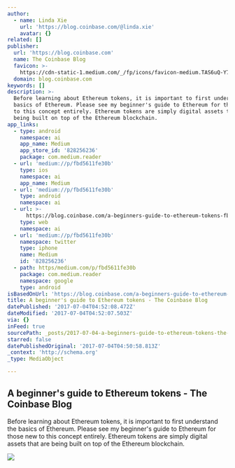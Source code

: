 ```yaml
---
author:
  - name: Linda Xie
    url: 'https://blog.coinbase.com/@linda.xie'
    avatar: {}
related: []
publisher:
  url: 'https://blog.coinbase.com'
  name: The Coinbase Blog
  favicon: >-
    https://cdn-static-1.medium.com/_/fp/icons/favicon-medium.TAS6uQ-Y7kcKgi0xjcYHXw.ico
  domain: blog.coinbase.com
keywords: []
description: >-
  Before learning about Ethereum tokens, it is important to first understand the
  basics of Ethereum. Please see my beginner's guide to Ethereum for those new
  to this concept entirely. Ethereum tokens are simply digital assets that are
  being built on top of the Ethereum blockchain.
app_links:
  - type: android
    namespace: ai
    app_name: Medium
    app_store_id: '828256236'
    package: com.medium.reader
  - url: 'medium://p/fbd5611fe30b'
    type: ios
    namespace: ai
    app_name: Medium
  - url: 'medium://p/fbd5611fe30b'
    type: android
    namespace: ai
  - url: >-
      https://blog.coinbase.com/a-beginners-guide-to-ethereum-tokens-fbd5611fe30b
    type: web
    namespace: ai
  - url: 'medium://p/fbd5611fe30b'
    namespace: twitter
    type: iphone
    name: Medium
    id: '828256236'
  - path: https/medium.com/p/fbd5611fe30b
    package: com.medium.reader
    namespace: google
    type: android
isBasedOnUrl: 'https://blog.coinbase.com/a-beginners-guide-to-ethereum-tokens-fbd5611fe30b'
title: A beginner's guide to Ethereum tokens - The Coinbase Blog
datePublished: '2017-07-04T04:52:08.472Z'
dateModified: '2017-07-04T04:52:07.503Z'
via: {}
inFeed: true
sourcePath: _posts/2017-07-04-a-beginners-guide-to-ethereum-tokens-the-coinbase-blog.md
starred: false
datePublishedOriginal: '2017-07-04T04:50:58.813Z'
_context: 'http://schema.org'
_type: MediaObject

---
```

<article style=""><h1>A beginner's guide to Ethereum tokens - The Coinbase Blog</h1><p>Before learning about Ethereum tokens, it is important to first understand the basics of Ethereum. Please see my beginner's guide to Ethereum for those new to this concept entirely. Ethereum tokens are simply digital assets that are being built on top of the Ethereum blockchain.</p><img src="https://cdn-images-1.medium.com/max/1600/1*E889Buf_TgXHQWbQmT-Pzg.png" /></article>